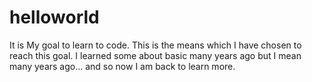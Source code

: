 # helloworld
It is My goal to learn to code.  This is the means which I have chosen to reach this goal.  I learned some about basic many years ago but I mean many years ago... and so now I am back to learn more. 
